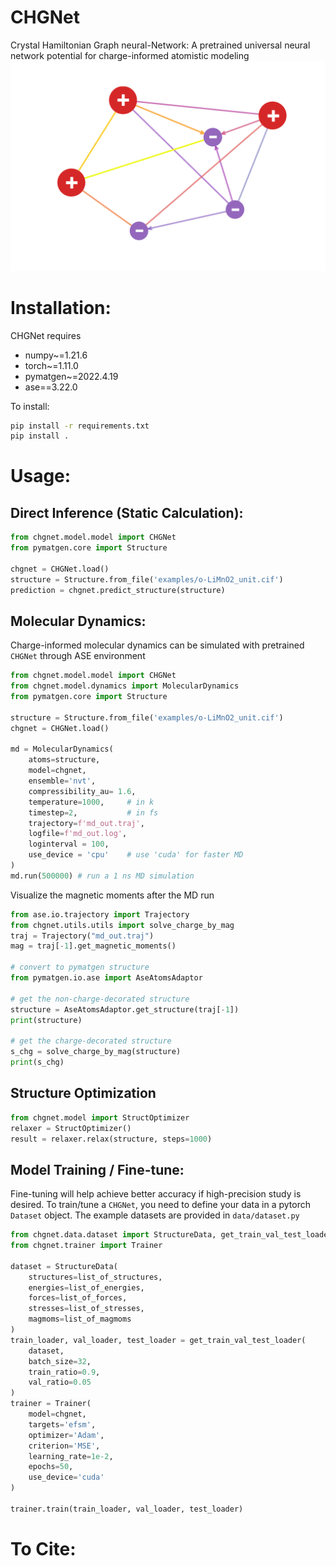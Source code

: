 # CHGNet
Crystal Hamiltonian Graph neural-Network: A pretrained universal neural network potential for
charge-informed atomistic modeling
![chgnet](./chgnet.png)
# Installation:
CHGNet requires
- numpy~=1.21.6
- torch~=1.11.0
- pymatgen~=2022.4.19
- ase==3.22.0

To install:
```bash
pip install -r requirements.txt
pip install .
```

# Usage:
## Direct Inference (Static Calculation):
```python
from chgnet.model.model import CHGNet
from pymatgen.core import Structure

chgnet = CHGNet.load()
structure = Structure.from_file('examples/o-LiMnO2_unit.cif')
prediction = chgnet.predict_structure(structure)
```

## Molecular Dynamics:
Charge-informed molecular dynamics can be simulated with pretrained `CHGNet` through ASE environment
```python
from chgnet.model.model import CHGNet
from chgnet.model.dynamics import MolecularDynamics
from pymatgen.core import Structure

structure = Structure.from_file('examples/o-LiMnO2_unit.cif')
chgnet = CHGNet.load()

md = MolecularDynamics(
    atoms=structure,
    model=chgnet,
    ensemble='nvt',
    compressibility_au= 1.6,
    temperature=1000,     # in k
    timestep=2,           # in fs
    trajectory=f'md_out.traj',
    logfile=f'md_out.log',
    loginterval = 100,
    use_device = 'cpu'    # use 'cuda' for faster MD
)
md.run(500000) # run a 1 ns MD simulation
```
Visualize the magnetic moments after the MD run
```python
from ase.io.trajectory import Trajectory
from chgnet.utils.utils import solve_charge_by_mag
traj = Trajectory("md_out.traj")
mag = traj[-1].get_magnetic_moments()

# convert to pymatgen structure
from pymatgen.io.ase import AseAtomsAdaptor

# get the non-charge-decorated structure
structure = AseAtomsAdaptor.get_structure(traj[-1])
print(structure)

# get the charge-decorated structure
s_chg = solve_charge_by_mag(structure)
print(s_chg)
```
## Structure Optimization
```python
from chgnet.model import StructOptimizer
relaxer = StructOptimizer()
result = relaxer.relax(structure, steps=1000)
```



## Model Training / Fine-tune:
Fine-tuning will help achieve better accuracy if high-precision study
is desired. To train/tune a `CHGNet`, you need to define your data in a
pytorch `Dataset` object. The example datasets are provided in `data/dataset.py`
```python
from chgnet.data.dataset import StructureData, get_train_val_test_loader
from chgnet.trainer import Trainer

dataset = StructureData(
    structures=list_of_structures,
    energies=list_of_energies,
    forces=list_of_forces,
    stresses=list_of_stresses,
    magmoms=list_of_magmoms
)
train_loader, val_loader, test_loader = get_train_val_test_loader(
    dataset,
    batch_size=32,
    train_ratio=0.9,
    val_ratio=0.05
)
trainer = Trainer(
    model=chgnet,
    targets='efsm',
    optimizer='Adam',
    criterion='MSE',
    learning_rate=1e-2,
    epochs=50,
    use_device='cuda'
)

trainer.train(train_loader, val_loader, test_loader)
```

# To Cite:

